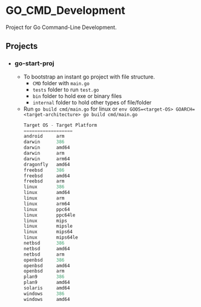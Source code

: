 # GO_CMD_Development
Project for Go Command-Line Development.

## Projects
- ### go-start-proj
    - To bootstrap an instant go project with file structure.
        - `CMD` folder with `main.go`
        - `tests` folder to run `test.go`
        - `bin` folder to hold exe or binary files
        - `internal` folder to hold other types of file/folder
    - Run `go build cmd/main.go` for linux or `env GOOS=<target-OS> GOARCH=<target-architecture> go build cmd/main.go`
        ```js
        Target OS - Target Platform
        ==================
        android 	arm
        darwin 	    386
        darwin 	    amd64
        darwin 	    arm
        darwin 	    arm64
        dragonfly 	amd64
        freebsd 	386
        freebsd 	amd64
        freebsd 	arm
        linux 	    386
        linux 	    amd64
        linux 	    arm
        linux 	    arm64
        linux 	    ppc64
        linux 	    ppc64le
        linux 	    mips
        linux 	    mipsle
        linux 	    mips64
        linux 	    mips64le
        netbsd 	    386
        netbsd 	    amd64
        netbsd 	    arm
        openbsd 	386
        openbsd 	amd64
        openbsd 	arm
        plan9 	    386
        plan9 	    amd64
        solaris 	amd64
        windows 	386
        windows 	amd64
        ```
